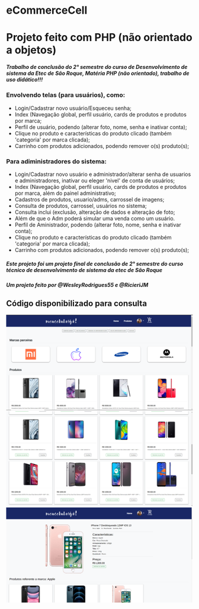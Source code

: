 # eCommerceCell

# Projeto feito com PHP (não orientado a objetos)</h1>

##### Trabalho de conclusão do 2° semestre do curso de Desenvolvimento de sistema da Etec de São Roque, Matéria PHP (não orientado), trabalho de uso didático!!!</p>

### Envolvendo telas (para usuários), como:<p>
*  Login/Cadastrar novo usuário/Esqueceu senha;
*  Index (Navegação global, perfil usuário, cards de produtos e produtos por marca;
*  Perfil de usuário, podendo (alterar foto, nome, senha e inativar conta);
*  Clique no produto e características do produto clicado (também 'categoria' por marca clicada);
*  Carrinho com produtos adicionados, podendo remover o(s) produto(s);

### Para adiministradores do sistema:
*  Login/Cadastrar novo usuário e administrador/alterar senha de usuarios e administradores, inativar ou eleger 'nivel' de conta de usuários;
*  Index (Navegação global, perfil usuário, cards de produtos e produtos por marca, além do painel administrativo;
*  Cadastros de produtos, usuario/adms, carrossel de imagens;
*  Consulta de produtos, carrossel, usuários no sistema;
*  Consulta inclui (exclusão, alteração de dados e alteração de foto;
*  Além de que o Adm poderá simular uma venda como um usuário.
*  Perfil de Aministrador, podendo (alterar foto, nome, senha e inativar conta);
*  Clique no produto e características do produto clicado (também 'categoria' por marca clicada);
*  Carrinho com produtos adicionados, podendo remover o(s) produto(s);

##### Este projeto foi um projeto final de conclusão de 2° semestre do curso técnico de desenvolvimento de sistema da etec de São Roque</p>

##### Um projeto feito por @WesleyRodrigues55 e @RicieriJM<p>
## Código disponibilizado para consulta</h5>

<img src="1.png">
<img src="2.png">
<img src="3.png">

